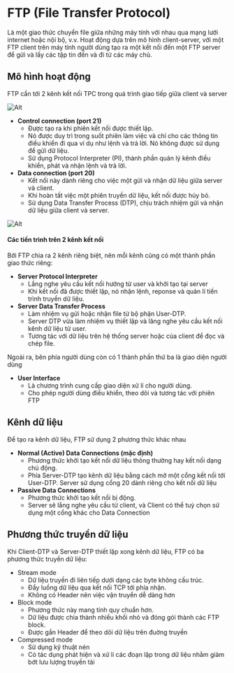 # FTP (File Transfer Protocol)
Là một giao thức chuyển file giữa những máy tính với nhau qua mạng lưới internet hoặc nội bộ, v.v.
Hoạt động dựa trên mô hình client-server, với một FTP client trên máy tính người dùng tạo ra một kết nối đến một FTP server để gửi và lấy các tập tin đến và đi từ các máy chủ. 

## Mô hình hoạt động
FTP cần tới 2 kênh kết nối TPC trong quá trình giao tiếp giữa client và server

![Alt](https://news.cloud365.vn/wp-content/uploads/2020/01/FTP1.png)

- **Control connection (port 21)**
  - Được tạo ra khi phiên kết nối được thiết lập.
  - Nó được duy trì trong suốt phiên làm việc và chỉ cho các thông tin điều khiển đi qua ví dụ như lệnh và trả lời. Nó không được sử dụng để gửi dữ liệu.
  - Sử dụng Protocol Interpreter (PI), thành phần quản lý kênh điều khiển, phát và nhận lệnh và trả lời.
- **Data connection (port 20)**
  - Kết nối này dành riêng cho việc một gửi và nhận dữ liệu giữa server và client.
  - Khi hoàn tất việc một phiên truyền dữ liệu, kết nối được hủy bỏ.
  - Sử dụng Data Transfer Process (DTP), chịu trách nhiệm gửi và nhận dữ liệu giữa client và server.
 
![Alt](https://news.cloud365.vn/wp-content/uploads/2020/01/Screenshot_2.png)

#### Các tiến trình trên 2 kênh kết nối
Bởi FTP chia ra 2 kênh riêng biệt, nên mỗi kênh cũng có một thành phần giao thức riêng:
- **Server Protocol Interpreter**
  - Lắng nghe yêu cầu kết nối hướng từ user và khởi tạo tại server
  - Khi kết nối đã được thiết lập, nó nhận lệnh, reponse và quản lí tiến trình truyền dữ liệu.
- **Server Data Transfer Process**
  - Làm nhiệm vụ gửi hoặc nhận file từ bộ phận User-DTP.
  - Server DTP vừa làm nhiệm vụ thiết lập và lăng nghe yêu cầu kết nối kênh dữ liệu từ user.
  - Tương tác với dữ liệu trên hệ thống server hoặc của client để đọc và chép file.

Ngoài ra, bên phía người dùng còn có 1 thành phần thứ ba là giao diện người dùng
- **User Interface**
  - Là chương trình cung cấp giao diện xử lí cho người dùng.
  - Cho phép người dùng điều khiển, theo dõi và tương tác với phiên FTP

## Kênh dữ liệu
Để tạo ra kênh dữ liệu, FTP sử dụng 2 phương thức khác nhau
- **Normal (Active) Data Connections (mặc định)**
  - Phương thức khởi tạo kết nối dữ liệu thông thường hay kết nối dạng chủ động.
  - Phía Server-DTP tạo kênh dữ liệu bằng cách mở một cổng kết nối tới User-DTP. Server sử dụng cổng 20 dành riêng cho kết nối dữ liệu
- **Passive Data Connections**
  - Phương thức khởi tạo kết nối bị động.
  - Server sẽ lắng nghe yêu cầu từ client, và Client có thể tuỳ chọn sử dụng một cổng khác cho Data Connection

## Phương thức truyền dữ liệu
Khi Client-DTP và Server-DTP thiết lập xong kênh dữ liệu, FTP có ba phương thức truyền dữ liệu:
- Stream mode
  - Dữ liệu truyền đi liên tiếp dưới dạng các byte không cấu trúc.
  - Đẩy luồng dữ liệu qua kết nối TCP tới phía nhận.
  - Không có Header nên việc vận truyển dễ dàng hơn
- Block mode
  - Phương thức này mang tính quy chuẩn hơn.
  - Dữ liệu được chia thành nhiều khối nhỏ và đóng gói thành các FTP block.
  - Được gắn Header để theo dõi dữ liệu trên đuờng truyền
- Compressed mode
  - Sử dụng kỹ thuật nén
  - Có tác dụng phát hiện và xử lí các đoạn lặp trong dữ liệu nhằm giảm bớt lưu lượng truyền tải

 
